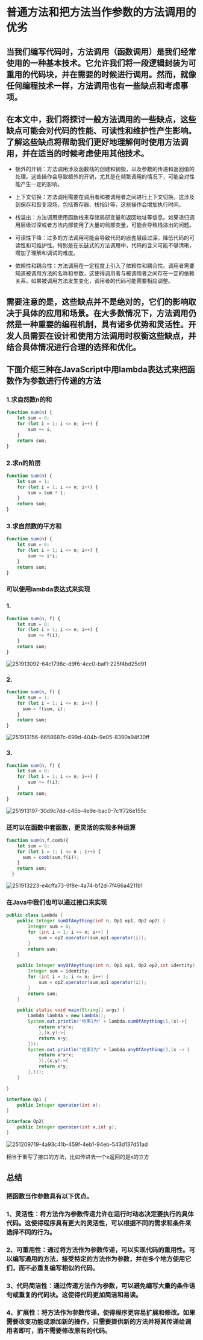 # 普通方法和把方法当作参数的方法调用的优劣

当我们编写代码时，方法调用（函数调用）是我们经常使用的一种基本技术。它允许我们将一段逻辑封装为可重用的代码块，并在需要的时候进行调用。然而，就像任何编程技术一样，方法调用也有一些缺点和考虑事项。
----


## 在本文中，我们将探讨一般方法调用的一些缺点，这些缺点可能会对代码的性能、可读性和维护性产生影响。了解这些缺点将帮助我们更好地理解何时使用方法调用，并在适当的时候考虑使用其他技术。
* 额外的开销：方法调用涉及函数栈的创建和销毁，以及参数的传递和返回值的处理。这些操作会导致额外的开销，尤其是在频繁调用的情况下，可能会对性能产生一定的影响。

* 上下文切换：方法调用需要在调用者和被调用者之间进行上下文切换。这涉及到保存和恢复现场，包括寄存器、栈指针等，这些操作会增加执行时间。

* 栈溢出：方法调用使用函数栈来存储局部变量和返回地址等信息。如果递归调用层级过深或者方法内部使用了大量的局部变量，可能会导致栈溢出的问题。

* 可读性下降：过多的方法调用可能会导致代码的嵌套层级过深，降低代码的可读性和可维护性。特别是在长链式的方法调用中，代码的含义可能不够清晰，增加了理解和调试的难度。

* 依赖性和耦合性：方法调用在一定程度上引入了依赖性和耦合性。调用者需要知道被调用方法的名称和参数，这使得调用者与被调用者之间存在一定的依赖关系。如果被调用方法发生变化，调用者的代码可能需要相应调整。

## 需要注意的是，这些缺点并不是绝对的，它们的影响取决于具体的应用和场景。在大多数情况下，方法调用仍然是一种重要的编程机制，具有诸多优势和灵活性。开发人员需要在设计和使用方法调用时权衡这些缺点，并结合具体情况进行合理的选择和优化。



## 下面介绍三种在JavaScript中用lambda表达式来把函数作为参数进行传递的方法

### 1.求自然数n的和

```js
function sum(n) {
    let sum = 0;
    for (let i = 1; i <= n; i++) {
        sum += i;
    }
    return sum;
}
```

### 2.求n的阶层

```js
function sum(n) {
    let sum = 1;
    for (let i = 1; i <= n; i++) {
        sum = sum * i;
    }
    return sum;
}
```

### 3.求自然数的平方和

```js
function sum(n) {
    let sum = 0;
    for (let i = 1; i <= n; i++) {
        sum += i*i;
    }
    return sum;
}
```

### 可以使用lambda表达式来实现

### 1.

```js
function sum(n, f) {
    let sum = 0;
    for (let i = 1; i <= n; i++) {
        sum += f(i);
    }
    return sum;
}
```



![251913092-64c1798c-d9f6-4cc0-baf1-225f4bd25d91](https://raw.githubusercontent.com/DecZeroTwo/blogimage/main/images/202310091710120.png)



### 2.

```js
function sum(n, f) {
    let sum = 1;
    for (let i = 1; i <= n; i++) {
      sum = f(sum, i);
    }
    return sum;
}
```



![251913156-6658687c-699d-404b-9e05-8390a94f30ff](https://raw.githubusercontent.com/DecZeroTwo/blogimage/main/images/202310091711627.png)



### 3.

```js
function sum(n, f) {
    let sum = 0;
    for (let i = 1; i <= n; i++) {
        sum += f(i);
    }
    return sum;
}
```



![251913197-30d9c7dd-c45b-4e9e-bac0-7c1f726e155c](https://raw.githubusercontent.com/DecZeroTwo/blogimage/main/images/202310091711934.png)



### 还可以在函数中套函数，更灵活的实现多种运算

```js
function sum(n,f,comb){
    let sum = 0;
    for (let i = 1; i <= n ; i++) {
      sum = comb(sum,f(i));
    }
    return sum;
  }
```


![251913223-e4cffa73-9f8e-4a74-bf2d-7f466a4211b1](https://raw.githubusercontent.com/DecZeroTwo/blogimage/main/images/202310091712761.png)



### 在Java中我们也可以通过接口来实现

```java
public class Lambda {
    public Integer sumOfAnything(int n, Op1 op1, Op2 op2) {
        Integer sum = 0;
        for (int i = 1; i <= n; i++) {
            sum = op2.operator(sum,op1.operator(i));
        }
        return sum;
    }

    public Integer anyOfAnything(int n, Op1 op1, Op2 op2,int identity) {
        Integer sum = identity;
        for (int i = 1; i <= n; i++) {
            sum = op2.operator(sum,op1.operator(i));
        }
        return sum;
    }

    public static void main(String[] args) {
        Lambda lambda = new Lambda();
        System.out.println("结果1为" + lambda.sumOfAnything(5,(x)->{
            return x*x*x;
            },(x,y)->{
            return x+y;
        }));
        System.out.println("结果2为" + lambda.anyOfAnything(3,(x -> {
            return x*x*x;
            }),(x,y)->{
            return x*y;
        },1));
    }

}

interface Op1 {
    public Integer operator(int x);
}

interface Op2{
    public Integer operator(int x,int y);
}
```



![251209719-4a93c41b-459f-4eb1-94eb-543d137d51ad](https://raw.githubusercontent.com/DecZeroTwo/blogimage/main/images/202310091712292.png)



相当于重写了接口的方法，比如传进去一个x返回的是x的立方

## 总结
### 把函数当作参数具有以下优点。
### 1、灵活性：将方法作为参数传递允许在运行时动态决定要执行的具体代码。这使得程序具有更大的灵活性，可以根据不同的需求和条件来选择不同的行为。
### 2、可重用性：通过将方法作为参数传递，可以实现代码的重用性。可以编写通用的方法，接受特定的方法作为参数，并在多个地方使用它们，而不必重复编写相似的代码。
### 3、代码简洁性：通过传递方法作为参数，可以避免编写大量的条件语句或重复的代码块。这使得代码更加简洁和易读。
### 4、扩展性：将方法作为参数传递，使得程序更容易扩展和修改。如果需要改变功能或添加新的操作，只需要提供新的方法并将其传递给调用者即可，而不需要修改原有的代码。
